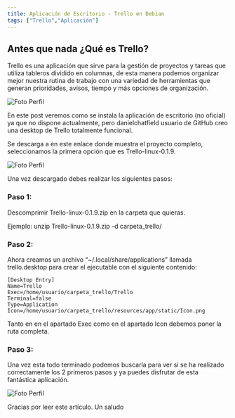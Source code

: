 ```yaml
---
title: Aplicación de Escritorio - Trello en Debian
tags: ["Trello","Aplicación"]
---
```


## Antes que nada ¿Qué es Trello?

Trello es una aplicación que sirve para la gestión de proyectos y tareas que utiliza tableros dividido en columnas, de esta manera podemos organizar mejor nuestra rutina de  trabajo con una variedad de herramientas que generan prioridades, avisos, tiempo y más opciones de organización.

![Foto Perfil](/img-post/trello1.jpg)

En este post veremos como se instala la aplicación de escritorio (no oficial) ya que no dispone actualmente, pero danielchatfield usuario de GitHub creo una desktop de Trello totalmente funcional.

Se descarga a  en este enlace donde muestra el proyecto completo, seleccionamos la primera opción que es Trello-linux-0.1.9.


![Foto Perfil](/img-post/trello2.jpg)

Una vez descargado debes realizar los siguientes pasos:

### Paso 1:

Descomprimir Trello-linux-0.1.9.zip en la carpeta que quieras.

Ejemplo: unzip Trello-linux-0.1.9.zip -d carpeta_trello/

### Paso 2:

Ahora creamos un archivo  “~/.local/share/applications” llamada trello.desktop para crear el ejecutable con el siguiente contenido:

```
[Desktop Entry]
Name=Trello
Exec=/home/usuario/carpeta_trello/Trello
Terminal=false
Type=Application
Icon=/home/usuario/carpeta_trello/resources/app/static/Icon.png
```

Tanto en en el apartado Exec como en el apartado Icon debemos poner la ruta completa.

### Paso 3: 

Una vez esta todo terminado podemos buscarla para ver si se ha realizado correctamente los 2 primeros pasos y ya puedes disfrutar de esta fantástica aplicación.
 

![Foto Perfil](/img-post/fotoperfi2.jpg)

Gracias por leer este artículo. Un saludo
